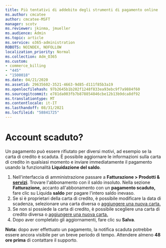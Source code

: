 ```yaml
---
title: Più tentativi di addebito degli strumenti di pagamento online
ms.author: cmcatee
author: cmcatee-MSFT
manager: scotv
ms.reviewer: jkinma, jmueller
ms.audience: Admin
ms.topic: article
ms.service: o365-administration
ROBOTS: NOINDEX, NOFOLLOW
localization_priority: Normal
ms.collection: Adm_O365
ms.custom:
- commerce_billing
- "445"
- "1500018"
ms.date: 04/21/2020
ms.assetid: 29635602-3521-4663-9d85-d111f85b3a19
ms.openlocfilehash: 97b2645b1b202f1248f833ea93ebc9f7a9884f60
ms.sourcegitcommit: e781da003fb7b878854846cbe12b13b9dca8df92
ms.translationtype: MT
ms.contentlocale: it-IT
ms.lasthandoff: 08/31/2021
ms.locfileid: "58841725"
---
```

# <a name="past-due-account"></a>Account scaduto?

Un pagamento può essere rifiutato per diversi motivi, ad esempio se la carta di credito è scaduta. È possibile aggiornare le informazioni sulla carta di credito in qualsiasi momento e inviare immediatamente il pagamento usando la funzionalità **Liquidazione del saldo**.

1. Nell'interfaccia di amministrazione passare a **Fatturazione > Prodotti & [servizi](https://go.microsoft.com/fwlink/p/?linkid=842054)**.
Trovare l'abbonamento con il saldo insoluto. Nella sezione **Fatturazione,** accanto all'abbonamento con un **pagamento scaduto,** fare clic su Liquida **saldo** per pagare l'intero saldo inevaso.
2. Se si è proprietari della carta di credito, è possibile modificare la data di scadenza, selezionare una carta diversa o [aggiungere una nuova carta.](https://docs.microsoft.com/microsoft-365/commerce/billing-and-payments/manage-payment-methods)
3. Se non si possiede la carta di credito, è possibile scegliere una carta di credito diversa o [aggiungere una nuova carta.](https://docs.microsoft.com/microsoft-365/commerce/billing-and-payments/manage-payment-methods)
4. Dopo aver completato gli aggiornamenti, fare clic su **Salva**.

**Nota:** dopo aver effettuato un pagamento, la notifica scaduta potrebbe essere ancora visibile per un breve periodo di tempo. Attendere almeno **48 ore prima** di contattare il supporto.
